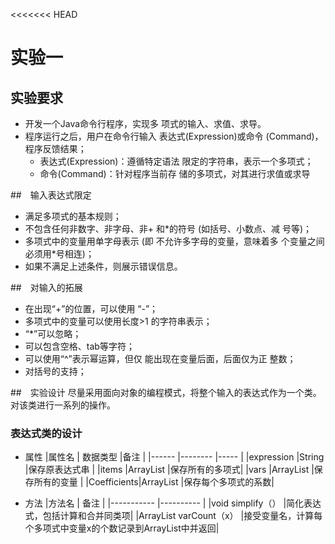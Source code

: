 <<<<<<< HEAD
# 实验一
## 实验要求
- 开发一个Java命令行程序，实现多 项式的输入、求值、求导。
- 程序运行之后，用户在命令行输入 表达式(Expression)或命令 (Command)，程序反馈结果；
    - 表达式(Expression)：遵循特定语法 限定的字符串，表示一个多项式；
    -  命令(Command)：针对程序当前存 储的多项式，对其进行求值或求导

##　输入表达式限定
- 满足多项式的基本规则；
- 不包含任何非数字、非字母、非+ 和*的符号 (如括号、小数点、减 号等)；
- 多项式中的变量用单字母表示 (即 不允许多字母的变量，意味着多 个变量之间必须用*号相连)；
- 如果不满足上述条件，则展示错误信息。

##　对输入的拓展
- 在出现“+”的位置，可以使用 “-”；
- 多项式中的变量可以使用长度>1 的字符串表示；
- “*”可以忽略；
- 可以包含空格、tab等字符；
- 可以使用“^”表示幂运算，但仅 能出现在变量后面，后面仅为正 整数；
- 对括号的支持；

##　实验设计
尽量采用面向对象的编程模式，将整个输入的表达式作为一个类。对该类进行一系列的操作。

### 表达式类的设计
* 属性
|属性名		| 数据类型		|备注			|
|------		  |--------		|-----		  |
|expression	|String			|保存原表达式串 |
|items		|ArrayList		|保存所有的多项式|
|vars		|ArrayList		|保存所有的变量	|
|Coefficients|ArrayList		|保存每个多项式的系数|


* 方法
|方法名	                    |	备注		    |
|-----------                |----------     |
|void simplify（）			|简化表达式，包括计算和合并同类项|
|ArrayList varCount（x）		|接受变量名，计算每个多项式中变量x的个数记录到ArrayList中并返回|

